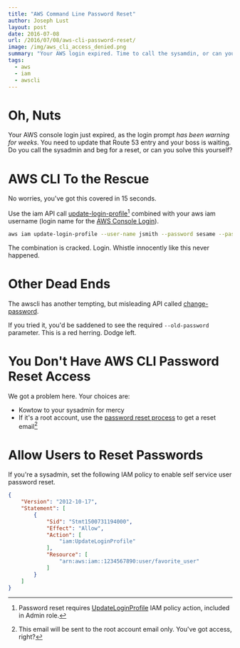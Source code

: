 ```yaml
---
title: "AWS Command Line Password Reset"
author: Joseph Lust
layout: post
date: 2016-07-08
url: /2016/07/08/aws-cli-password-reset/
image: /img/aws_cli_access_denied.png
summary: "Your AWS login expired. Time to call the sysamdin, or can you solo this one?"
tags:
  - aws
  - iam
  - awscli
---
```


# Oh, Nuts
Your AWS console login just expired, as the login prompt *has been warning for weeks*. You need to update that Route 53 entry and your boss is waiting. Do you call the sysadmin and beg for a reset, or can you solve this yourself?

# AWS CLI To the Rescue
No worries, you've got this covered in 15 seconds.

Use the iam API call [update-login-profile][10][^2] combined with your aws iam username (login name for the [AWS Console Login][12]). 

```bash
aws iam update-login-profile --user-name jsmith --password sesame --password-reset-required
```

The combination is cracked. Login. Whistle innocently like this never happened.

# Other Dead Ends

The awscli has another tempting, but misleading API called [change-password][13].

If you tried it, you'd be saddened to see the required `--old-password` parameter. This is a red herring. Dodge left.

# You Don't Have AWS CLI Password Reset Access
We got a problem here. Your choices are:

- Kowtow to your sysadmin for mercy
- If it's a root account, use the [password reset process][14] to get a reset email[^1]

# Allow Users to Reset Passwords

If you're a sysadmin, set the following IAM policy to enable self service user password reset.

```json
{
    "Version": "2012-10-17",
    "Statement": [
        {
            "Sid": "Stmt1500731194000",
            "Effect": "Allow",
            "Action": [
                "iam:UpdateLoginProfile"
            ],
            "Resource": [
                "arn:aws:iam::1234567890:user/favorite_user"
            ]
        }
    ]
}
```

 [^1]: This email will be sent to the root account email only. You've got access, right?
 [^2]: Password reset requires [UpdateLoginProfile][11] IAM policy action, included in Admin role.

 [10]: https://docs.aws.amazon.com/cli/latest/reference/iam/update-login-profile.html
 [11]: https://docs.aws.amazon.com/IAM/latest/APIReference/API_UpdateLoginProfile.html
 [12]: https://console.aws.amazon.com/
 [13]: https://docs.aws.amazon.com/cli/latest/reference/iam/change-password.html
 [14]: https://www.amazon.com/ap/forgotpassword?openid.pape.preferred_auth_policies=MultifactorPhysical&openid.pape.max_auth_age=0&openid.return_to=https%3A%2F%2Fsignin.aws.amazon.com%2Foauth%3Fresponse_type%3Dcode%26client_id%3Darn%253Aaws%253Aiam%253A%253A015428540659%253Auser%252Fhomepage%26redirect_uri%3Dhttps%253A%252F%252Fconsole.aws.amazon.com%252Fconsole%252Fhome%253Fstate%253DhashArgs%252523%2526isauthcode%253Dtrue%26noAuthCookie%3Dtrue&prevRID=14XBRCDW9RJD7GXZ9KTP&openid.identity=http%3A%2F%2Fspecs.openid.net%2Fauth%2F2.0%2Fidentifier_select&openid.assoc_handle=aws&openid.mode=checkid_setup&openid.ns.pape=http%3A%2F%2Fspecs.openid.net%2Fextensions%2Fpape%2F1.0&openid.claimed_id=http%3A%2F%2Fspecs.openid.net%2Fauth%2F2.0%2Fidentifier_select&pageId=aws.ssop&openid.ns=http%3A%2F%2Fspecs.openid.net%2Fauth%2F2.0
 
